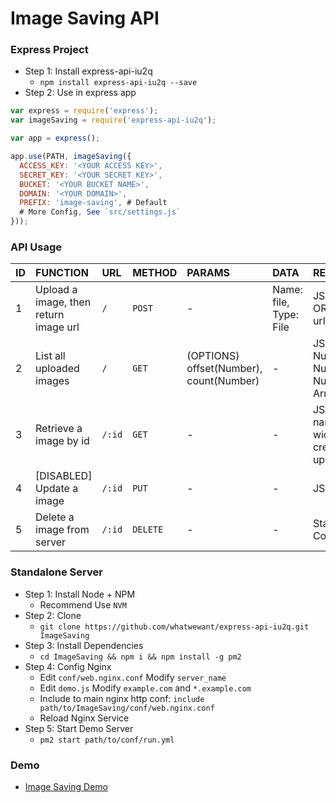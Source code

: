 # Image Saving API

### Express Project
* Step 1: Install express-api-iu2q
  * `npm install express-api-iu2q --save`
* Step 2: Use in express app

```javascript
var express = require('express');
var imageSaving = require('express-api-iu2q');

var app = express();

app.use(PATH, imageSaving({
  ACCESS_KEY: '<YOUR ACCESS KEY>',
  SECRET_KEY: '<YOUR SECRET KEY>',
  BUCKET: '<YOUR BUCKET NAME>',
  DOMAIN: '<YOUR DOMAIN>',
  PREFIX: 'image-saving', # Default 
  # More Config, See `src/settings.js`
}));
```

### API Usage

| ID | FUNCTION | URL | METHOD | PARAMS | DATA | RETURN |
|:---|:---------|:----|:-------|:-------|:-----|:-------|
| 1  | Upload a image, then return image url | `/` | `POST` | - | Name: file, Type: File | JSON { name: ORIGINAL_NAME, url: IMAGE_URL } |
| 2  | List all uploaded images | `/` | `GET` | (OPTIONS) offset(Number), count(Number) | - | JSON { offset: Number, count: Number, total: Number, data: ArrayOf(Object) } |
| 3  | Retrieve a image by id | `/:id`| `GET` | - | - | JSON { _id, name, size, width, height, url, createdAt, updatedAt ... } |
| 4  | [DISABLED] Update a image | `/:id` | `PUT` | - | - | JSON{ ... } |
| 5  | Delete a image from server | `/:id` | `DELETE` | - | - | Status: 204 No Content |

### Standalone Server
* Step 1: Install Node + NPM
  * Recommend Use `NVM`
* Step 2: Clone
  * `git clone https://github.com/whatwewant/express-api-iu2q.git ImageSaving`
* Step 3: Install Dependencies
  * `cd ImageSaving && npm i && npm install -g pm2`
* Step 4: Config Nginx
  * Edit `conf/web.nginx.conf` Modify `server_name`
  * Edit `demo.js` Modify `example.com` and `*.example.com`
  * Include to main nginx http conf: `include path/to/ImageSaving/conf/web.nginx.conf`
  * Reload Nginx Service
* Step 5: Start Demo Server
  * `pm2 start path/to/conf/run.yml`

### Demo
* [Image Saving Demo](http://image.colesmith.space)
